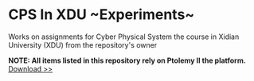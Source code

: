 # CPS In XDU ~Experiments~
Works on assignments for Cyber Physical System the course in Xidian University (XDU) from the repository's owner

**NOTE: All items listed in this repository rely on Ptolemy II the platform.** [Download >>](http://ptolemy.berkeley.edu/ptolemyII/ptII4.0/download.htm)
